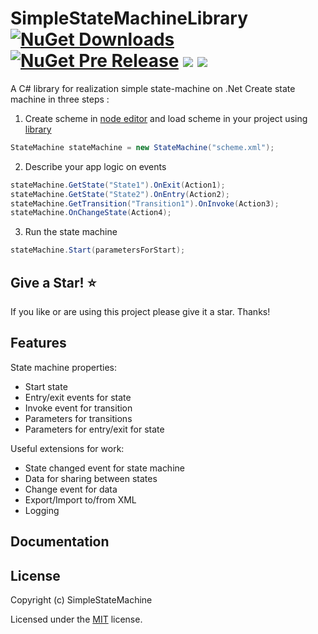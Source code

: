 
# SimpleStateMachineLibrary [![NuGet Downloads](https://img.shields.io/nuget/dt/SimpleStateMachineLibrary)](https://www.nuget.org/packages/SimpleStateMachineLibrary) [![NuGet Pre Release](https://img.shields.io/nuget/vpre/SimpleStateMachineLibrary.svg)](https://www.nuget.org/packages/SimpleStateMachineLibrary) [![](https://img.shields.io/github/stars/SimpleStateMachine/SimpleStateMachineLibrary)](https://github.com/SimpleStateMachine/SimpleStateMachineLibrary) [![](https://img.shields.io/github/license/SimpleStateMachine/SimpleStateMachineLibrary)](https://github.com/SimpleStateMachine/SimpleStateMachineLibrary) 
A C# library for realization simple state-machine on .Net
Create state machine in three steps :
1. Create scheme in  [node editor](https://github.com/SimpleStateMachine/SimpleStateMachineNodeEditor) and load scheme in your project using [library](https://github.com/SimpleStateMachine/SimpleStateMachineLibrary)
```C#
StateMachine stateMachine = new StateMachine("scheme.xml");
```
2. Describe your app logic on events
 ```C#
stateMachine.GetState("State1").OnExit(Action1);
stateMachine.GetState("State2").OnEntry(Action2);
stateMachine.GetTransition("Transition1").OnInvoke(Action3);
stateMachine.OnChangeState(Action4);
```
3. Run the state machine
 ```C#
stateMachine.Start(parametersForStart);
```
## Give a Star! :star:
If you like or are using this project please give it a star. Thanks!

## Features

State machine properties:
* Start state
* Entry/exit events for state
* Invoke event for transition
* Parameters for transitions
* Parameters for entry/exit for state

Useful extensions for work:
* State changed event for state machine
* Data for sharing between states
* Change event for data
* Export/Import to/from XML
* Logging

## Documentation

## License

Copyright (c) SimpleStateMachine

Licensed under the [MIT](LICENSE) license.

